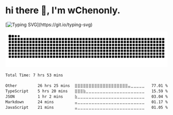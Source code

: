 # hi there 👋, I'm wChenonly.

[![Typing SVG](https://readme-typing-svg.demolab.com?font=Hermit&weight=600&size=26&pause=1000&center=true&vCenter=true&multiline=true&random=false&width=700&lines=my+wife+is+chensiwen%EF%BC%8C+A+very+lovely+girl.)](https://git.io/typing-svg)

<picture>
  <source media="(prefers-color-scheme: dark)" srcset="https://raw.githubusercontent.com/wChenonly/wChenonly/output/github-snake-dark.svg">
  <source media="(prefers-color-scheme: light)" srcset="https://raw.githubusercontent.com/wChenonly/wChenonly/output/github-snake.svg">
  <img alt="github contribution grid snake animation" src="https://raw.githubusercontent.com/wChenonly/wChenonly/output/github-snake.svg">
</picture>

<!--START_SECTION:waka-->

```txt
Total Time: 7 hrs 53 mins

Other         26 hrs 25 mins  ⣿⣿⣿⣿⣿⣿⣿⣿⣿⣿⣿⣿⣿⣿⣿⣿⣿⣿⣿⣤⣀⣀⣀⣀⣀   77.01 %
TypeScript    5 hrs 20 mins   ⣿⣿⣿⣷⣀⣀⣀⣀⣀⣀⣀⣀⣀⣀⣀⣀⣀⣀⣀⣀⣀⣀⣀⣀⣀   15.59 %
JSON          1 hr 2 mins     ⣷⣀⣀⣀⣀⣀⣀⣀⣀⣀⣀⣀⣀⣀⣀⣀⣀⣀⣀⣀⣀⣀⣀⣀⣀   03.04 %
Markdown      24 mins         ⣤⣀⣀⣀⣀⣀⣀⣀⣀⣀⣀⣀⣀⣀⣀⣀⣀⣀⣀⣀⣀⣀⣀⣀⣀   01.17 %
JavaScript    21 mins         ⣤⣀⣀⣀⣀⣀⣀⣀⣀⣀⣀⣀⣀⣀⣀⣀⣀⣀⣀⣀⣀⣀⣀⣀⣀   01.05 %
```

<!--END_SECTION:waka-->

